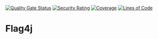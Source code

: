 [![Quality Gate Status](https://sonarcloud.io/api/project_badges/measure?project=jacobdwatters_JML&metric=alert_status)](https://sonarcloud.io/summary/new_code?id=jacobdwatters_JML)
[![Security Rating](https://sonarcloud.io/api/project_badges/measure?project=jacobdwatters_JML&metric=security_rating)](https://sonarcloud.io/summary/new_code?id=jacobdwatters_JML)
[![Coverage](https://sonarcloud.io/api/project_badges/measure?project=jacobdwatters_JML&metric=coverage)](https://sonarcloud.io/summary/new_code?id=jacobdwatters_JML)
[![Lines of Code](https://sonarcloud.io/api/project_badges/measure?project=jacobdwatters_JML&metric=ncloc)](https://sonarcloud.io/summary/new_code?id=jacobdwatters_JML)
# Flag4j
